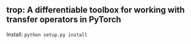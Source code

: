 ## trop: A differentiable toolbox for working with transfer operators in PyTorch
Install: `python setup.py install`